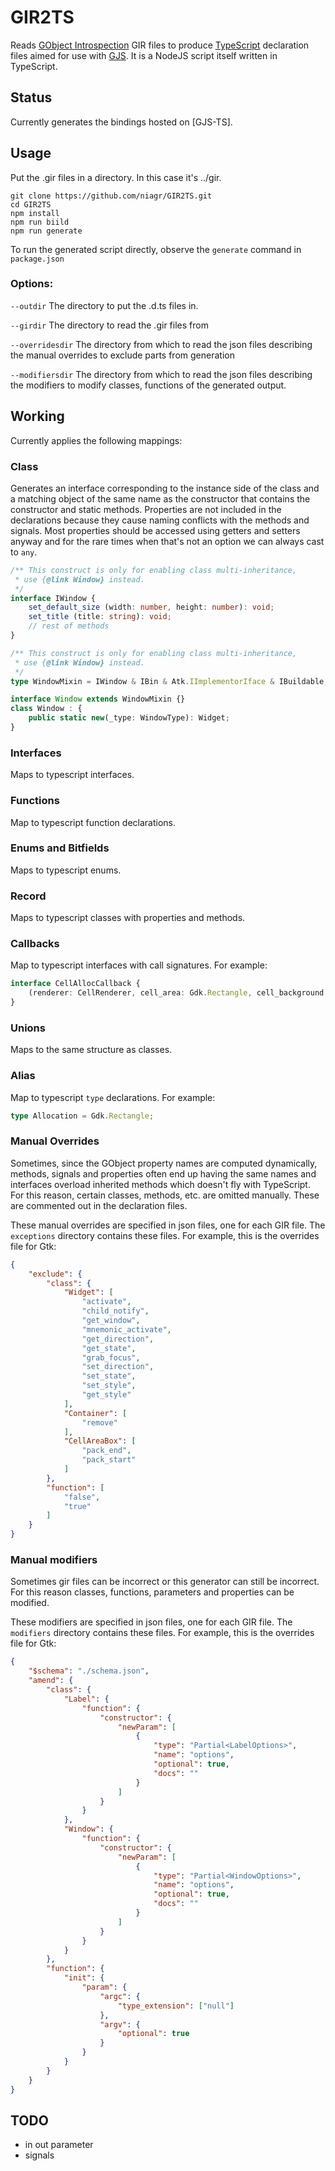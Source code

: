 # GIR2TS

Reads [GObject Introspection][GI site] GIR files to produce [TypeScript][TS] declaration files aimed for use with [GJS][GJS]. It is a NodeJS script itself written in TypeScript.

[GI site]: https://wiki.gnome.org/Projects/GObjectIntrospection
[TS]: http://www.typescriptlang.org/
[GJS]: https://wiki.gnome.org/Projects/Gjs

## Status

Currently generates the bindings hosted on [GJS-TS].

## Usage

Put the .gir files in a directory. In this case it's ../gir.

```
git clone https://github.com/niagr/GIR2TS.git
cd GIR2TS
npm install
npm run biild
npm run generate

```

To run the generated script directly, observe the `generate` command in `package.json`

### Options:

`--outdir`      The directory to put the .d.ts files in.

`--girdir`      The directory to read the .gir files from

`--overridesdir`  The directory from which to read the json files describing the manual overrides to exclude parts from generation 

`--modifiersdir` The directory from which to read the json files describing the modifiers to modify classes, functions of the generated output.

## Working

Currently applies the following mappings:

### Class

Generates an interface corresponding to the instance side of the class and a matching object of the same name as the constructor that contains the constructor and static methods. Properties are not included in the declarations because they cause naming conflicts with the methods and signals. Most properties should be accessed using getters and setters anyway and for the rare times when that's not an option we can always cast to ```any```.

```typescript
/** This construct is only for enabling class multi-inheritance,
 * use {@link Window} instead.
 */
interface IWindow {
    set_default_size (width: number, height: number): void;
    set_title (title: string): void;
    // rest of methods
}

/** This construct is only for enabling class multi-inheritance,
 * use {@link Window} instead.
 */
type WindowMixin = IWindow & IBin & Atk.IImplementorIface & IBuildable;

interface Window extends WindowMixin {}
class Window : {
    public static new(_type: WindowType): Widget;
}
```

### Interfaces

Maps to typescript interfaces.

### Functions

Map to typescript function declarations.

### Enums and Bitfields

Maps to typescript enums.

### Record

Maps to typescript classes with properties and methods.

### Callbacks

Map to typescript interfaces with call signatures. For example:

```typescript
interface CellAllocCallback {
    (renderer: CellRenderer, cell_area: Gdk.Rectangle, cell_background: Gdk.Rectangle, data: any) : boolean;
}
```

### Unions

Maps to the same structure as classes.

### Alias

Map to typescript ```type``` declarations. For example:

```typescript
type Allocation = Gdk.Rectangle;
```

### Manual Overrides

Sometimes, since the GObject property names are computed dynamically, methods, signals and properties often end up having the same names and interfaces overload inherited methods which doesn't fly with TypeScript. For this reason, certain classes, methods, etc. are omitted manually. These are commented out in the declaration files.

These manual overrides are specified in json files, one for each GIR file. The ```exceptions``` directory contains these files.
For example, this is the overrides file for Gtk:

```json
{
    "exclude": {
        "class": {
            "Widget": [
                "activate",
                "child_notify",
                "get_window",
                "mnemonic_activate",
                "get_direction",
                "get_state",
                "grab_focus",
                "set_direction",
                "set_state",
                "set_style",
                "get_style"
            ],
            "Container": [
                "remove"
            ],
            "CellAreaBox": [
                "pack_end",
                "pack_start"
            ]
        },
        "function": [
            "false",
            "true"
        ]
    }
}
```

### Manual modifiers

Sometimes gir files can be incorrect or this generator can still be incorrect. For this reason classes, functions, parameters and properties can be modified.

These modifiers are specified in json files, one for each GIR file. The `modifiers` directory contains these files.
For example, this is the overrides file for Gtk:

```json
{
    "$schema": "./schema.json",
    "amend": {
        "class": {
            "Label": {
                "function": {
                    "constructor": {
                        "newParam": [
                            {
                                "type": "Partial<LabelOptions>",
                                "name": "options",
                                "optional": true,
                                "docs": ""
                            }
                        ]
                    }
                }
            },
            "Window": {
                "function": {
                    "constructor": {
                        "newParam": [
                            {
                                "type": "Partial<WindowOptions>",
                                "name": "options",
                                "optional": true,
                                "docs": ""
                            }
                        ]
                    }
                }
            }
        },
        "function": {
            "init": {
                "param": {
                    "argc": {
                        "type_extension": ["null"]
                    },
                    "argv": {
                        "optional": true
                    }
                }
            }
        }
    }
}
```

## TODO

* in out parameter
* signals
